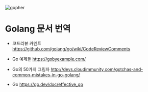 ![gopher](https://chaoskwon.github.io/assets/images/profile.png) <h1>Golang 문서 번역</h1>

- 코드리뷰 커멘트
  https://github.com/golang/go/wiki/CodeReviewComments

- Go 예제들
  https://gobyexample.com/

- Go의 50가지 그림자
  http://devs.cloudimmunity.com/gotchas-and-common-mistakes-in-go-golang/

- Go
  https://go.dev/doc/effective_go
